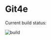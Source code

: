 # Git4e

Current build status:

![build](https://github.com/akorda/git4e/actions/workflows/dotnet.yml/badge.svg)